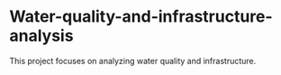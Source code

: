 # Water-quality-and-infrastructure-analysis
This project focuses on analyzing water quality and infrastructure.
